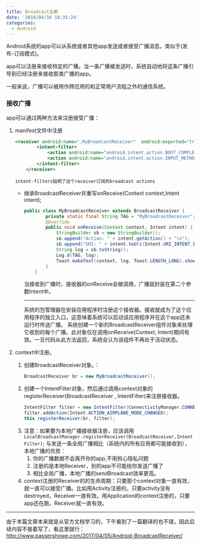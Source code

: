 ```yaml
---
title: Broadcast全解
date: '2018/04/16 18:35:24'
categories:
  - Android
---
```



Android系统的app可以从系统或者其他app发送或者接受广播消息。类似于(发布-订阅模式)。

app可以注册来接收特定的广播。当一条广播被发送时，系统自动地将这条广播引导到已经注册来接收那类广播的app。

一般来说，广播可以被用作跨应用的和正常用户流程之外的通信系统。

### 接收广播
app可以通过两种方法来注册接受广播：
1.  manifest文件中注册
	``` xml
	<receiver android:name=".MyBroadcastReceiver"  android:exported="true">
			<intent-filter>
				<action android:name="android.intent.action.BOOT_COMPLETED"/>
				<action android:name="android.intent.action.INPUT_METHOD_CHANGED" />
			</intent-filter>
		</receiver>
	```
	 `intent-filters指明了这个receiver订阅的broadcast actions`

	* 继承BroadcastReceiver并重写onReceive(Context context,Intent intent);
		``` java
		public class MyBroadcastReceiver extends BroadcastReceiver {
				private static final String TAG = "MyBroadcastReceiver";
				@Override
				public void onReceive(Context context, Intent intent) {
					StringBuilder sb = new StringBuilder();
					sb.append("Action: " + intent.getAction() + "\n");
					sb.append("URI: " + intent.toUri(Intent.URI_INTENT_SCHEME).toString() + "\n");
					String log = sb.toString();
					Log.d(TAG, log);
					Toast.makeText(context, log, Toast.LENGTH_LONG).show();
				}
			}
		```
		  
		当接收到广播时，接收器的onReceive会被调用，广播就封装在第二个参数Intent中。
		
		---
		系统的包管理器在安装应用程序时注册这个接收器。接收就成为了这个应用程序的独立入口，这意味着系统可以启动该应用程序并在这个app还未运行时传送广播。
		系统创建一个新的BroadcastReceiver组件对象来处理它收到的每个广播。此对象仅在调用onReceive(Context, Intent)期间有效。一旦代码从此方法返回，系统会认为该组件不再处于活动状态。
2.  context中注册。
	1. 创建BroadcastReceiver对象。：
		``` java
		BroadcastReceiver br = new MyBroadcastReceiver();
		```
	2. 创建一个IntentFilter对象，然后通过调用context对象的registerReceiver(BroadcastReceiver , IntentFilter)来注册接收器。
		``` java
		IntentFilter filter = new IntentFilter(ConnectivityManager.CONNECTIVITY_ACTION);
		filter.addAction(Intent.ACTION_AIRPLANE_MODE_CHANGED);
		this.registerReceiver(br, filter);
		```
	3. 注意：如果要为本地广播接收器注册，应该调用`LocalBroadcastManager.registerReceiver(BroadcastReceiver,IntentFilter)`;
		与发送一条全局广播相比（系统内的所有应用都可能接收到），本地广播的优势：
		1. 你的广播数据不会离开你的app,不用担心隐私问题
		2. 注册的是本地Receiver，别的app不可能给你发送广播了
		3. 相比全局广播，本地广播的sendBroadcast效率更高。
	4. context注册的Receiver的的生命周期：只要那个context对象一直有效，就一直可以接受广播。比如用Activity注册的，只要activity没有destroyed，Receiver一直有效。用Application的context注册的，只要app还在跑，Receiver就一直有效。

---

由于本篇文章本来就是从官方文档学习的，下午看到了一篇翻译的也不错，因此后续内容不接着写了，看这里就行：
http://www.passershowe.com/2017/04/05/Android-BroadcastReceiver/
                                                                                                                                                                                                                                                                                                                                                                                                                                                                                                                                                                                                                                                                                                                                                                                                                                                                                                                                                                                                                                                                                                                                                                                                                                                                                                                                                                                                                                                                                                                                                                                                                                                                                                                                                                                                                                                                                                                                                                                                                                                                                                                                                                                                                                                                                                                                                                                                                                                                                                                                                                                                                                                                                                                                                                                                                                                                                                                                                                                                                                                                                                                                                                                                                                                                                                                                                                                                                                                                                                                                                                                                                                                                                                                                                                                                                                                                                                                                                                                                                                                                                                                                                                                                                                                                                                                                                                                                                                                                                                                                                                                                                                                                                                                                                                                                                                                                                                                                                                                                                                                                                                                                                                                                                                                                                                                                                                                                                                                                                                                                                                                                                                                                                                                                                                                                                                                                                                                                                                                                                                                                                                                                                                                                                                                                                                                                                                                                                                                                                                                                                                                                                                                                                                                                                                                                                                                                                                                                                                                                                                                                               